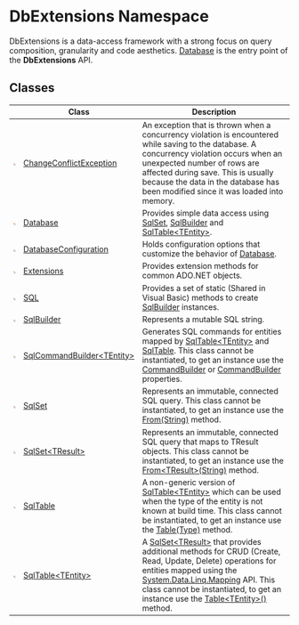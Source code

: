DbExtensions Namespace
======================
DbExtensions is a data-access framework with a strong focus on query composition, granularity and code aesthetics. [Database][1] is the entry point of the **DbExtensions** API.


Classes
-------

                | Class                              | Description                                                                                                                                                                                                                                                                                          
--------------- | ---------------------------------- | ---------------------------------------------------------------------------------------------------------------------------------------------------------------------------------------------------------------------------------------------------------------------------------------------------- 
![Public class] | [ChangeConflictException][2]       | An exception that is thrown when a concurrency violation is encountered while saving to the database. A concurrency violation occurs when an unexpected number of rows are affected during save. This is usually because the data in the database has been modified since it was loaded into memory. 
![Public class] | [Database][1]                      | Provides simple data access using [SqlSet][3], [SqlBuilder][4] and [SqlTable&lt;TEntity>][5].                                                                                                                                                                                                        
![Public class] | [DatabaseConfiguration][6]         | Holds configuration options that customize the behavior of [Database][1].                                                                                                                                                                                                                            
![Public class] | [Extensions][7]                    | Provides extension methods for common ADO.NET objects.                                                                                                                                                                                                                                               
![Public class] | [SQL][8]                           | Provides a set of static (Shared in Visual Basic) methods to create [SqlBuilder][4] instances.                                                                                                                                                                                                       
![Public class] | [SqlBuilder][4]                    | Represents a mutable SQL string.                                                                                                                                                                                                                                                                     
![Public class] | [SqlCommandBuilder&lt;TEntity>][9] | Generates SQL commands for entities mapped by [SqlTable&lt;TEntity>][5] and [SqlTable][10]. This class cannot be instantiated, to get an instance use the [CommandBuilder][11] or [CommandBuilder][12] properties.                                                                                   
![Public class] | [SqlSet][3]                        | Represents an immutable, connected SQL query. This class cannot be instantiated, to get an instance use the [From(String)][13] method.                                                                                                                                                               
![Public class] | [SqlSet&lt;TResult>][14]           | Represents an immutable, connected SQL query that maps to TResult objects. This class cannot be instantiated, to get an instance use the [From&lt;TResult>(String)][15] method.                                                                                                                      
![Public class] | [SqlTable][10]                     | A non-generic version of [SqlTable&lt;TEntity>][5] which can be used when the type of the entity is not known at build time. This class cannot be instantiated, to get an instance use the [Table(Type)][16] method.                                                                                 
![Public class] | [SqlTable&lt;TEntity>][5]          | A [SqlSet&lt;TResult>][14] that provides additional methods for CRUD (Create, Read, Update, Delete) operations for entities mapped using the [System.Data.Linq.Mapping][17] API. This class cannot be instantiated, to get an instance use the [Table&lt;TEntity>()][18] method.                     

[1]: Database/README.md
[2]: ChangeConflictException/README.md
[3]: SqlSet/README.md
[4]: SqlBuilder/README.md
[5]: SqlTable_1/README.md
[6]: DatabaseConfiguration/README.md
[7]: Extensions/README.md
[8]: SQL/README.md
[9]: SqlCommandBuilder_1/README.md
[10]: SqlTable/README.md
[11]: SqlTable_1/CommandBuilder.md
[12]: SqlTable/CommandBuilder.md
[13]: Database/From_2.md
[14]: SqlSet_1/README.md
[15]: Database/From__1_2.md
[16]: Database/Table_1.md
[17]: http://msdn.microsoft.com/en-us/library/bb515105
[18]: Database/Table__1.md
[Public class]: ../_icons/pubclass.gif "Public class"